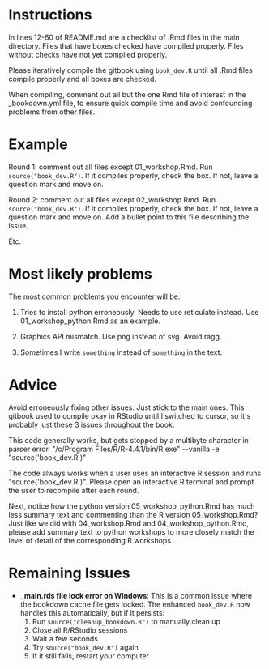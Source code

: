 # Instructions

In lines 12-60 of README.md are a checklist of .Rmd files in the main directory.
Files that have boxes checked have compiled properly. Files without checks have not yet compiled properly.

Please iteratively compile the gitbook using `book_dev.R` until all .Rmd files compile properly and all boxes are checked. 

When compiling, comment out all but the one Rmd file of interest in the _bookdown.yml file, to ensure quick compile time and avoid confounding problems from other files.

# Example

Round 1: comment out all files except 01_workshop.Rmd. Run `source("book_dev.R")`. If it compiles properly, check the box. If not, leave a question mark and move on.

Round 2: comment out all files except 02_workshop.Rmd. Run `source("book_dev.R")`. If it compiles properly, check the box. If not, leave a question mark and move on. Add a bullet point to this file describing the issue.

Etc.

# Most likely problems

The most common problems you encounter will be:

1. Tries to install python erroneously. Needs to use reticulate instead. Use 01_workshop_python.Rmd as an example.

2. Graphics API mismatch. Use png instead of svg. Avoid ragg.

3. Sometimes I write ```something``` instead of `something` in the text.

# Advice

Avoid erroneously fixing other issues. Just stick to the main ones. This gitbook used to compile okay in RStudio until I switched to cursor, so it's probably just these 3 issues throughout the book.

This code generally works, but gets stopped by a multibyte character in parser error.
"/c/Program Files/R/R-4.4.1/bin/R.exe" --vanilla -e "source('book_dev.R')"

The code always works when a user uses an interactive R session and runs "source('book_dev.R')".
Please open an interactive R terminal and prompt the user to recompile after each round.

Next, notice how the python version 05_workshop_python.Rmd has much less summary text and commenting than the R version 05_workshop.Rmd? Just like we did with 04_workshop.Rmd and 04_workshop_python.Rmd, please add summary text to python workshops to more closely match the level of detail of the corresponding R workshops.

# Remaining Issues

- **_main.rds file lock error on Windows**: This is a common issue where the bookdown cache file gets locked. The enhanced `book_dev.R` now handles this automatically, but if it persists:
  1. Run `source("cleanup_bookdown.R")` to manually clean up
  2. Close all R/RStudio sessions
  3. Wait a few seconds
  4. Try `source("book_dev.R")` again
  5. If it still fails, restart your computer

